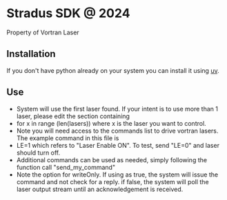 # Stradus SDK @ 2024

Property of Vortran Laser

## Installation

If you don't have python already on your system you can install it using [uv](https://docs.astral.sh/uv/#installation).



## Use

- System will use the first laser found. If your intent is to use more than 1 laser, please edit the section containing
- for x in range (len(lasers)) where x is the laser you want to control.
- Note you will need access to the commands list to drive vortran lasers. The example command in this file is
- LE=1 which refers to "Laser Enable ON". To test, send "LE=0" and laser should turn off.
- Additional commands can be used as needed, simply following the function call "send_my_command"
- Note the option for writeOnly. If using as true, the system will issue the command and not check for a reply.
  if false, the system will poll the laser output stream until an acknowledgement is received.


